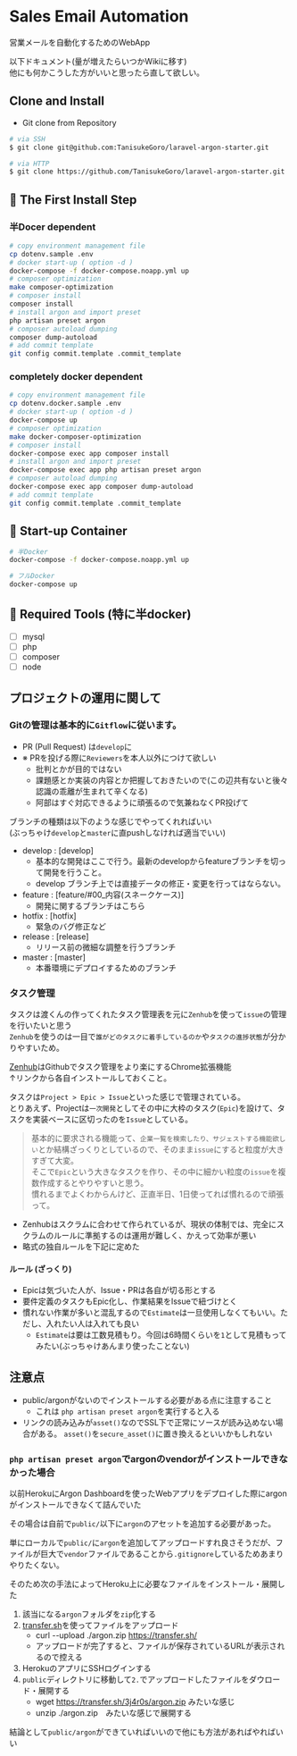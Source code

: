 # Sales Email Automation

営業メールを自動化するためのWebApp

以下ドキュメント(量が増えたらいつかWikiに移す)  
他にも何かこうした方がいいと思ったら直して欲しい。

## Clone and Install 

- Git clone from Repository

```bash 
# via SSH
$ git clone git@github.com:TanisukeGoro/laravel-argon-starter.git

# via HTTP
$ git clone https://github.com/TanisukeGoro/laravel-argon-starter.git

```

## 🚀 The First Install Step

### 半Docer dependent

```bash
# copy environment management file
cp dotenv.sample .env
# docker start-up ( option -d ) 
docker-compose -f docker-compose.noapp.yml up
# composer optimization
make composer-optimization
# composer install
composer install
# install argon and import preset
php artisan preset argon
# composer autoload dumping
composer dump-autoload
# add commit template
git config commit.template .commit_template
```

### completely docker dependent

```bash
# copy environment management file
cp dotenv.docker.sample .env
# docker start-up ( option -d ) 
docker-compose up
# composer optimization
make docker-composer-optimization
# composer install
docker-compose exec app composer install
# install argon and import preset
docker-compose exec app php artisan preset argon
# composer autoload dumping
docker-compose exec app composer dump-autoload
# add commit template
git config commit.template .commit_template
```

## 🚛 Start-up Container

```bash
# 半Docker
docker-compose -f docker-compose.noapp.yml up

# フルDocker
docker-compose up
```


## 🔧 Required Tools (特に半docker)

- [ ] mysql
- [ ] php
- [ ] composer
- [ ] node

## プロジェクトの運用に関して

### Gitの管理は基本的に`Gitflow`に従います。

- PR (Pull Request) は`develop`に
- ※ PRを投げる際に`Reviewers`を本人以外につけて欲しい
  - 批判とかが目的ではない
  - 課題感とか実装の内容とか把握しておきたいので(この辺共有ないと後々認識の乖離が生まれて辛くなる)
  - 阿部はすぐ対応できるように頑張るので気兼ねなくPR投げて

ブランチの種類は以下のような感じでやってくれればいい  
(ぶっちゃけ`develop`と`master`に直pushしなければ適当でいい)

- develop : [develop]
  - 基本的な開発はここで行う。最新のdevelopからfeatureブランチを切って開発を行うこと。
  - develop ブランチ上では直接データの修正・変更を行ってはならない。
- feature : [feature/#00_内容(スネークケース)]
  - 開発に関するブランチはこちら
- hotfix : [hotfix]
  - 緊急のバグ修正など
- release : [release]
  - リリース前の微細な調整を行うブランチ
- master : [master]
  - 本番環境にデプロイするためのブランチ

### タスク管理

タスクは渡くんの作ってくれたタスク管理表を元に`Zenhub`を使って`issue`の管理を行いたいと思う  
`Zenhub`を使うのは一目で`誰がどのタスクに着手しているのか`や`タスクの進捗状態`が分かりやすいため。  

[Zenhub](https://chrome.google.com/webstore/detail/zenhub-for-github/ogcgkffhplmphkaahpmffcafajaocjbd)はGithubでタスク管理をより楽にするChrome拡張機能  
↑リンクから各自インストールしておくこと。

タスクは`Project > Epic > Issue`といった感じで管理されている。  
とりあえず、Projectは`一次開発`としてその中に大枠のタスク(`Epic`)を設けて、タスクを実装ベースに区切ったのを`Issue`としている。  
> 基本的に要求される機能って、`企業一覧を検索したり、サジェストする機能欲しい`とか結構ざっくりとしているので、そのまま`issue`にすると粒度が大きすぎて大変。  
> そこで`Epic`という大きなタスクを作り、その中に細かい粒度の`issue`を複数作成するとやりやすいと思う。  
> 慣れるまでよくわからんけど、正直半日、1日使ってれば慣れるので頑張って。  


- Zenhubはスクラムに合わせて作られているが、現状の体制では、完全にスクラムのルールに準拠するのは運用が難しく、かえって効率が悪い
- 略式の独自ルールを下記に定めた

#### ルール (ざっくり)

- Epicは気づいた人が、Issue・PRは各自が切る形とする
- 要件定義のタスクもEpic化し、作業結果をIssueで紐づけとく
- 慣れない作業が多いと混乱するので`Estimate`は一旦使用しなくてもいい。ただし、入れたい人は入れても良い
  - `Estimate`は要は工数見積もり。今回は6時間くらいを`1`として見積もってみたい(ぶっちゃけあんまり使ったことない)

## 注意点

- public/argonがないのでインストールする必要がある点に注意すること
  - これは `php artisan preset argon`を実行すると入る
- リンクの読み込みが`asset()`なのでSSL下で正常にソースが読み込めない場合がある。
`asset()`を`secure_asset()`に置き換えるといいかもしれない


### `php artisan preset argon`でargonのvendorがインストールできなかった場合

以前HerokuにArgon Dashboardを使ったWebアプリをデプロイした際にargonがインストールできなくて詰んでいた

その場合は自前で`public/`以下に`argon`のアセットを追加する必要があった。

単にローカルで`public/`に`argon`を追加してアップロードすれ良さそうだが、ファイルが巨大で`vendor`ファイルであることから`.gitignore`しているためあまりやりたくない。

そのため次の手法によってHeroku上に必要なファイルをインストール・展開した

1. 該当になる`argon`フォルダを`zip`化する
2. [transfer.sh](https://transfer.sh/)を使ってファイルをアップロード
    - curl --upload ./argon.zip https://transfer.sh/
    - アップロードが完了すると、ファイルが保存されているURLが表示されるので控える
3. HerokuのアプリにSSHログインする
4. `public`ディレクトリに移動して`2.`でアップロードしたファイルをダウロード・展開する
    - wget https://transfer.sh/3j4r0s/argon.zip みたいな感じ
    - unzip ./argon.zip　みたいな感じで展開する


結論として`public/argon`ができていればいいので他にも方法があればやればいい
